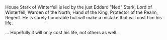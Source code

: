 House Stark of Winterfell is led by the just Eddard "Ned" Stark, Lord of
Winterfell, Warden of the North, Hand of the King, Protector of the Realm,
Regent.  He is surely honorable but will make a mistake that will cost him his life.

... Hopefully it will only cost his life, not others as well.
